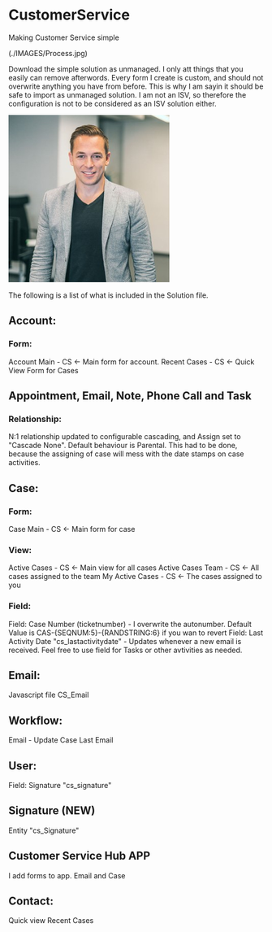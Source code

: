 # CustomerService
Making Customer Service simple

(./IMAGES/Process.jpg)

Download the simple solution as unmanaged. I only att things that you easily can remove afterwords. Every form I create is custom, and should not overwrite anything you have from before. This is why I am sayin it should be safe to import as unmanaged solution. I am not an ISV, so therefore the configuration is not to be considered as an ISV solution either. 

![Bilde](./IMAGES/thomas_min.jpg)

The following is a list of what is included in the Solution file. 

## Account:
### Form:
Account Main - CS <- Main form for account. 
Recent Cases - CS <- Quick View Form for Cases

## Appointment, Email, Note, Phone Call and Task
### Relationship:
N:1 relationship updated to configurable cascading, and Assign set to "Cascade None". Default behaviour is Parental. This had to be done, because the assigning of case will mess with the date stamps on case activities. 

## Case:
### Form:
Case Main - CS <- Main form for case

### View:
Active Cases - CS <- Main view for all cases
Active Cases Team - CS <- All cases assigned to the team
My Active Cases - CS <- The cases assigned to you

### Field:
Field: Case Number (ticketnumber) - I overwrite the autonumber. Default Value is CAS-{SEQNUM:5}-{RANDSTRING:6} if you wan to revert
Field: Last Activity Date "cs_lastactivitydate" - Updates whenever a new email is received. Feel free to use field for Tasks or other avtivities as needed. 

## Email:
Javascript file CS_Email

## Workflow:
Email - Update Case Last Email

## User:
Field: Signature "cs_signature"

## Signature (NEW)
Entity "cs_Signature"

## Customer Service Hub APP
I add forms to app. Email and Case



## Contact: 
Quick view Recent Cases
